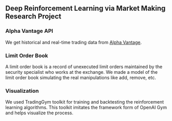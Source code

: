 
## Deep Reinforcement Learning via Market Making Research Project

### Alpha Vantage API

We get historical and real-time trading data from [Alpha Vantage](https://www.alphavantage.co).

### Limit Order Book

A limit order book is a record of unexecuted limit orders maintained by the security specialist who works at the exchange. We made a model of the limit order book simulating the real manipulations like add, remove, etc.

### Visualization

We used TradingGym toolkit for training and backtesting the reinforcement learning algorithms. This toolkit imitates
the framework form of OpenAI Gym and helps visualize the process.
